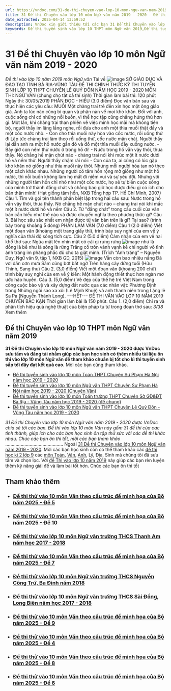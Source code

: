 ```yaml
---
url: https://vndoc.com/31-de-thi-chuyen-vao-lop-10-mon-ngu-van-nam-2019-2020-190916
title: 31 Đề thi Chuyên vào lớp 10 môn Ngữ văn năm 2019 - 2020 - Đề thi vào lớp 10 năm 2019 môn Ngữ văn - VnDoc.com
date_extracted: 2025-04-14 13:59:52
description: VnDoc xin giới thiệu tới các bạn 31 Đề thi Chuyên vào lớp 10 môn Ngữ văn năm 2019 - 2020. Mời các bạn cùng tham khảo
keywords: Đề thi tuyển sinh vào lớp 10 THPT môn Ngữ văn 2019,Đề thi tuyển sinh vào lớp 10 môn Ngữ văn năm 2019,đề thi vào lớp 10 môn Ngữ văn năm 2019,đề thi vào lớp 10 văn,đề thi tuyển sinh vào lớp 10 văn,ôn thi vào lớp 10 môn văn,đề thi tuyển sinh vào lớp 10 môn văn,31 Đề thi Chuyên vào lớp 10 môn Ngữ văn
---
```


# 31 Đề thi Chuyên vào lớp 10 môn Ngữ văn năm 2019 - 2020
 _Đề thi vào lớp 10 năm 2019 môn Ngữ văn_
Tải về
![image](https://i.vdoc.vn/data/pdf/2019/12/26/31-de-thi-chuyen-vao-lop-10-mon-ngu-van-nam-2019-2020/bg1.png)
SỞ GIÁO DỤC VÀ ĐÀO TẠO TỈNH
BÀ RỊA-VŨNG TÀU
ĐỀ THI CHÍNH THỨC
KỲ THI TUYỂN SINH LỚP 10 THPT CHUYÊN
LÊ QUÝ ĐÔN
NĂM HỌC 2019 \- 2020 
MÔN THI: NGỮ VĂN \(chung cho tất cả thí sinh\)
Thời gian làm bài thi: 120 phút
Ngày thi: 30/05/2019
PHẦN ĐỌC \- HIỂU \(3.0 điểm\)
Đọc văn bản sau và thực hiện các yêu cầu:
MUỐI
Một chàng trai trẻ đến xin học một ông giáo già. Anh ta lúc nào cũng bi quan và phân
nàn về mọi khó khăn. Đối với anh, cuộc sống chỉ có những nỗi buồn, vì thế học tập
cũng chẳng hứng thú hơn gì.
Một lần, khi chàng trai than phiền về việc mình học mãi mà không tiến bộ, người thầy
im lặng lắng nghe, rồi đưa cho anh một thìa muối thật đầy và một cốc nước nhỏ.
\- Con cho thìa muối này hòa vào cốc nước, rồi uống thử đi
Lập tức chàng trai làm theo rồi uống thử, cốc nước mặn chát. Người thầy lại dẫn anh ra
một hồ nước gần đó và đổ một thìa muối đầy xuống nước.
\- Bây giờ con nếm thử nước ở trong hồ đi\!
\- Nước trong hồ vẫn vậy thôi, thưa thầy. Nó chẳng hề mặn chút nào \- chàng trai nói khi 
múc một ít nước dưới hồ và nếm thử.
Người thầy chậm rãi nói:
\- Con của ta, ai cũng có lúc gặp khó khăn nó giống như thìa muối này thôi. Nhưng mỗi 
người hòa tan nỏ theo một cách khác nhau. Những người có tâm hồn rộng mở giống
như một hồ nước, thì nỗi buồn không làm họ mất đi niềm vui và sự yêu đời. Nhưng với
những người tâm hồn chỉ nhỏ như một cốc nước, họ sẽ tự biến cuộc sống của mình trở
thành đắng chát và chẳng bao giờ học được điều gì có ích cho bản thân mình\!
\(Hạt giống tâm hồn, NXB Tổng hợp TP. Hồ Chí Minh, 2007\)
Câu 1. Tìm và gọi tên thành phần biệt lập trong hai câu sau: Nước trong hồ vẫn vậy 
thôi, thưa thấy. Nó chẳng hề mặn chút nào – chàng trai nói khi mắc một ít nước dưới hồ
và nếm
Câu 2. Từ "đắng chát” trong câu cuối của văn bản cần hiểu như thế nào và được chuyển 
nghĩa theo phương thức gì?
Câu 3. Bài học sâu sắc nhất em nhận được từ văn bản trên là gì? Tại sao? \(trình bày 
trong khoảng 5 dòng\)
PHẦN LÀM VĂN \(7.0 điểm\)
Câu 1 \(2.0 điểm\)
Viết một đoạn văn \(khoảng một trang giấy thi\), trình bày suy nghĩ của em về ý nghĩa
của thái độ sống tích cực.
Câu 2 \(5.0 điểm\) Cảm nhận của em về hai khổ thơ sau:
Ngửa mặt lên nhìn mặt
có cái gì rưng rưng
[](<https://vndoc.com/thi-vao-lop-10-mon-van>)
![image](https://i.vdoc.vn/data/pdf/2019/12/26/31-de-thi-chuyen-vao-lop-10-mon-ngu-van-nam-2019-2020/bg2.png)
như là đồng là bể
như là sông là rừng
Trăng cổ tròn vành vạnh
kể chi người vô tình
ánh trăng im phăng phắc
đủ cho ta giật mình.
\(Trích “Ánh trăng” – Nguyễn Duy, Ngữ văn 9, tập 1, NXB GD, 2015\)
![image](https://i.vdoc.vn/data/pdf/2019/12/26/31-de-thi-chuyen-vao-lop-10-mon-ngu-van-nam-2019-2020/bg3.png)
Vẫn còn bao nhiêu nắng
Đã vơi dần cơn mưa
Sấm cũng bớt bất ngờ
Trên hàng cây đứng tuổi
\(Hữu Thỉnh, Sang thu\) 
Câu 2. \(3,0 điểm\)
Viết một đoạn văn \(khoảng 200 chữ\) trình bày suy nghĩ của em về ý kiến: Một hành 
động thiết thực hơn ngàn mơ ước hão huyền.
Câu 3. \(5,0 điểm\)
Vẻ đẹp của thế hệ trẻ Việt Nam trong công cuộc bảo vệ và xây dựng đất nước qua các
nhân vật:  Phương  Định trong Những  ngôi  sao  xa  xôi \(Lê  Minh  Khuê\) và  anh thanh
niên trong Lặng lẽ Sa Pa \(Nguyễn Thành Long\).
\---HẾT\---
ĐỀ THI VĂN VÀO LỚP 10 NĂM 2019 CHUYÊN BẮC KẠN
Thời gian làm bài là 150 phút.
Câu 1. \(2,0 điểm\) Chỉ  ra và phân tích hiệu quả nghệ thuật của biện pháp tu từ trong 
đoạn thơ sau:
_3/38_ Xem thêm
## Đề thi Chuyên vào lớp 10 THPT môn Ngữ văn năm 2019
**31 Đề thi Chuyên vào lớp 10 môn Ngữ văn năm 2019 - 2020 được VnDoc sưu tầm và đăng tải nhằm giúp các bạn học sinh có thêm nhiều tài liệu ôn thi vào lớp 10 môn Ngữ văn để tham khảo chuẩn bị tốt cho kì thi tuyển sinh sắp tới đây đạt kết quả cao.** Mời các bạn cùng tham khảo.
  * [Đề thi tuyển sinh vào lớp 10 môn Toán THPT Chuyên Sư Phạm Hà Nội năm học 2019 - 2020](<https://vndoc.com/de-thi-tuyen-sinh-vao-lop-10-mon-toan-truong-thpt-chuyen-su-pham-ha-noi-nam-hoc-2019-2020-172697>)
  * [Đề thi tuyển sinh vào lớp 10 môn Ngữ văn THPT Chuyên Sư Phạm Hà Nội năm học 2019 - 2020 \(Chuyên Văn\)](<https://vndoc.com/de-thi-tuyen-sinh-vao-lop-10-mon-ngu-van-thpt-chuyen-su-pham-ha-noi-nam-hoc-2019-2020-chuyen-van-172774>)
  * [Đề thi tuyển sinh vào lớp 10 môn Toán trường THPT Chuyên Sở GD&ĐT Bà Rịa - Vũng Tàu năm học 2019 - 2020 \(đề chung\)](<https://vndoc.com/de-thi-tuyen-sinh-vao-lop-10-mon-toan-truong-thpt-chuyen-so-gd-dt-ba-ria-vung-tau-nam-hoc-2019-2020-de-chung-172857>)
  * [Đề thi tuyển sinh vào lớp 10 môn Ngữ văn THPT Chuyên Lê Quý Đôn - Vũng Tàu năm học 2019 - 2020](<https://vndoc.com/de-thi-tuyen-sinh-vao-lop-10-mon-ngu-van-thpt-chuyen-le-quy-don-vung-tau-nam-hoc-2019-2020-172863>)

 _31 Đề thi Chuyên vào lớp 10 môn Ngữ văn năm 2019 - 2020 được VnDoc chia sẻ tới các bạn. Đề thi vào lớp 10 môn Văn này gồm 31 đề thi của các tỉnh thành, giúp ích cho các bạn học sinh ôn tập thử sức với các đề thi khác nhau. Chúc các bạn ôn thi tốt, mời các bạn tham khảo_
.............................................
Ngoài [31 Đề thi Chuyên vào lớp 10 môn Ngữ văn năm 2019 - 2020](<https://vndoc.com/31-de-thi-chuyen-vao-lop-10-mon-ngu-van-nam-2019-2020-190916>). Mời các bạn học sinh còn có thể tham khảo các [đề thi học kì 2 lớp 9](<https://vndoc.com/de-thi-hoc-ki-2-lop9>) các [môn Toán](<https://vndoc.com/toan-lop9>), [Văn](<https://vndoc.com/ngu-van-lop9>), [Anh](<https://vndoc.com/tieng-anh-lop9>), Lý, Địa, Sinh mà chúng tôi đã sưu tầm và chọn lọc. Với [đề Thi vào lớp 10 năm 2019](<https://vndoc.com/luyen-thi-vao-lop10>) này giúp các bạn rèn luyện thêm kỹ năng giải đề và làm bài tốt hơn. Chúc các bạn ôn thi tốt
## Tham khảo thêm
  * ### [Đề thi thử vào 10 môn Văn theo cấu trúc đề minh họa của Bộ năm 2025 - Đề 5](</de-thi-thu-vao-10-mon-van-theo-cau-truc-de-minh-hoa-cua-bo-de-5-340568> "Đề thi thử vào 10 môn Văn theo cấu trúc đề minh họa của Bộ năm 2025 - Đề 5")
  * ### [Đề thi thử vào 10 môn Văn theo cấu trúc đề minh họa của Bộ năm 2025 - Đề 10](</de-thi-thu-vao-10-mon-van-theo-cau-truc-de-minh-hoa-cua-bo-de-10-340639> "Đề thi thử vào 10 môn Văn theo cấu trúc đề minh họa của Bộ năm 2025 - Đề 10")
  * ### [Đề thi thử vào lớp 10 môn Ngữ văn trường THCS Thanh Am năm học 2017 - 2018](</de-thi-thu-vao-lop-10-mon-ngu-van-truong-thcs-thanh-am-178977> "Đề thi thử vào lớp 10 môn Ngữ văn trường THCS Thanh Am năm học 2017 - 2018")
  * ### [Đề thi thử vào 10 môn Văn theo cấu trúc đề minh họa của Bộ năm 2025 - Đề 7](</de-thi-thu-vao-10-mon-van-theo-cau-truc-de-minh-hoa-cua-bo-de-7-340590> "Đề thi thử vào 10 môn Văn theo cấu trúc đề minh họa của Bộ năm 2025 - Đề 7")
  * ### [Đề thi thử vào lớp 10 môn Ngữ văn trường THCS Nguyễn Công Trứ, Ba Đình năm 2018](</de-thi-thu-vao-lop-10-mon-ngu-van-truong-thcs-nguyen-cong-tru-ba-dinh-178976> "Đề thi thử vào lớp 10 môn Ngữ văn trường THCS Nguyễn Công Trứ, Ba Đình năm 2018")
  * ### [Đề thi thử vào lớp 10 môn Ngữ văn trường THCS Sài Đồng, Long Biên năm học 2017 - 2018](</de-thi-thu-vao-lop-10-mon-ngu-van-truong-thcs-sai-dong-long-bien-178978> "Đề thi thử vào lớp 10 môn Ngữ văn trường THCS Sài Đồng, Long Biên năm học 2017 - 2018")
  * ### [Đề thi thử vào 10 môn Văn theo cấu trúc đề minh họa của Bộ năm 2025 - Đề 9](</de-thi-thu-vao-10-mon-van-theo-cau-truc-de-minh-hoa-cua-bo-de-9-340638> "Đề thi thử vào 10 môn Văn theo cấu trúc đề minh họa của Bộ năm 2025 - Đề 9")
  * ### [Đề thi thử vào 10 môn Văn theo cấu trúc đề minh họa của Bộ năm 2025 - Đề 4](</de-thi-thu-vao-10-mon-van-theo-cau-truc-de-minh-hoa-cua-bo-de-4-340566> "Đề thi thử vào 10 môn Văn theo cấu trúc đề minh họa của Bộ năm 2025 - Đề 4")
  * ### [Đề thi thử vào 10 môn Văn theo cấu trúc đề minh họa của Bộ năm 2025 - Đề 8](</de-thi-thu-vao-10-mon-van-theo-cau-truc-de-minh-hoa-cua-bo-de-8-340599> "Đề thi thử vào 10 môn Văn theo cấu trúc đề minh họa của Bộ năm 2025 - Đề 8")
  * ### [Đề thi thử vào 10 môn Văn theo cấu trúc đề minh họa của Bộ năm 2025 - Đề 6](</de-thi-thu-vao-10-mon-van-theo-cau-truc-de-minh-hoa-cua-bo-de-6-340572> "Đề thi thử vào 10 môn Văn theo cấu trúc đề minh họa của Bộ năm 2025 - Đề 6")

